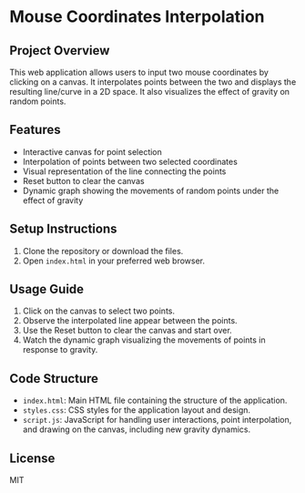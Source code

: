 # Mouse Coordinates Interpolation

## Project Overview
This web application allows users to input two mouse coordinates by clicking on a canvas. It interpolates points between the two and displays the resulting line/curve in a 2D space. It also visualizes the effect of gravity on random points.

## Features
- Interactive canvas for point selection
- Interpolation of points between two selected coordinates
- Visual representation of the line connecting the points
- Reset button to clear the canvas
- Dynamic graph showing the movements of random points under the effect of gravity

## Setup Instructions
1. Clone the repository or download the files.
2. Open `index.html` in your preferred web browser.

## Usage Guide
1. Click on the canvas to select two points.
2. Observe the interpolated line appear between the points.
3. Use the Reset button to clear the canvas and start over.
4. Watch the dynamic graph visualizing the movements of points in response to gravity.

## Code Structure
- `index.html`: Main HTML file containing the structure of the application.
- `styles.css`: CSS styles for the application layout and design.
- `script.js`: JavaScript for handling user interactions, point interpolation, and drawing on the canvas, including new gravity dynamics.

## License
MIT